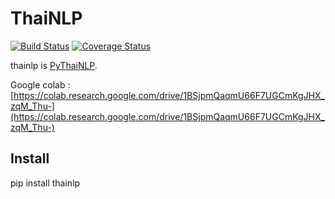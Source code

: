 # ThaiNLP

[![Build Status](https://travis-ci.org/PyThaiNLP/thainlp.svg?branch=master)](https://travis-ci.org/PyThaiNLP/thainlp)
[![Coverage Status](https://coveralls.io/repos/github/PyThaiNLP/thainlp/badge.svg?branch=master)](https://coveralls.io/github/PyThaiNLP/thainlp?branch=master)

thainlp is [PyThaiNLP](https://github.com/PyThaiNLP/pythainlp).

Google colab :  [https://colab.research.google.com/drive/1BSjpmQaqmU66F7UGCmKgJHX_zqM_Thu-](https://colab.research.google.com/drive/1BSjpmQaqmU66F7UGCmKgJHX_zqM_Thu-)

## Install

pip install thainlp
